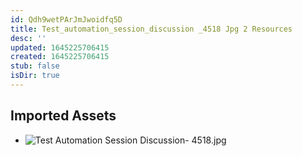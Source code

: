 ```yaml
---
id: Qdh9wetPArJmJwoidfq5D
title: Test_automation_session_discussion _4518 Jpg 2 Resources
desc: ''
updated: 1645225706415
created: 1645225706415
stub: false
isDir: true
---
```

## Imported Assets
- ![Test Automation Session Discussion- 4518.jpg](/assets/test-automation-session-discussion--4518.jpg)
